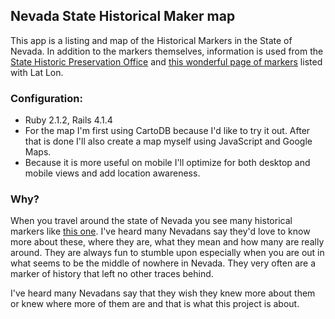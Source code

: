 ## Nevada State Historical Maker map

This app is a listing and map of the Historical Markers in the State of Nevada. In addition to the markers themselves, information is used from the [State Historic Preservation Office]() and [this wonderful page of markers](http://www.oiccam.com/reno/historical_markers/nvmarkers/number.htm) listed with Lat Lon.

### Configuration:
* Ruby 2.1.2, Rails 4.1.4
* For the map I'm first using CartoDB because I'd like to try it out. After that is done I'll also create a map myself using JavaScript and Google Maps.
* Because it is more useful on mobile I'll optimize for both desktop and mobile views and add location awareness.

### Why?
When you travel around the state of Nevada you see many historical markers like [this one](). I've heard many Nevadans say they'd love to know more about these, where they are, what they mean and how many are really around. They are always fun to stumble upon especially when you are out in what seems to be the middle of nowhere in Nevada. They very often are a marker of history that left no other traces behind. 

I've heard many Nevadans say that they wish they knew more about them or knew where more of them are and that is what this project is about. 



